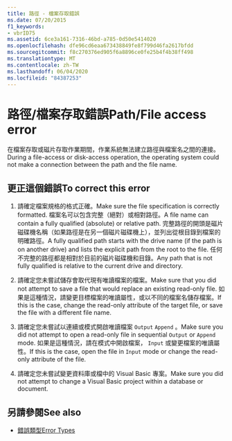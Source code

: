 ```yaml
---
title: 路徑 - 檔案存取錯誤
ms.date: 07/20/2015
f1_keywords:
- vbrID75
ms.assetid: 6ce3a161-7316-46bd-a785-0d50e5414020
ms.openlocfilehash: dfe96cd6eaa673438849fe8f799d46fa2617bfdd
ms.sourcegitcommit: f8c270376ed905f6a8896ce0fe25b4f4b38ff498
ms.translationtype: MT
ms.contentlocale: zh-TW
ms.lasthandoff: 06/04/2020
ms.locfileid: "84387253"
---
```

# <a name="pathfile-access-error"></a><span data-ttu-id="1450c-102">路徑/檔案存取錯誤</span><span class="sxs-lookup"><span data-stu-id="1450c-102">Path/File access error</span></span>
<span data-ttu-id="1450c-103">在檔案存取或磁片存取作業期間，作業系統無法建立路徑與檔案名之間的連接。</span><span class="sxs-lookup"><span data-stu-id="1450c-103">During a file-access or disk-access operation, the operating system could not make a connection between the path and the file name.</span></span>  
  
## <a name="to-correct-this-error"></a><span data-ttu-id="1450c-104">更正這個錯誤</span><span class="sxs-lookup"><span data-stu-id="1450c-104">To correct this error</span></span>  
  
1. <span data-ttu-id="1450c-105">請確定檔案規格的格式正確。</span><span class="sxs-lookup"><span data-stu-id="1450c-105">Make sure the file specification is correctly formatted.</span></span> <span data-ttu-id="1450c-106">檔案名可以包含完整（絕對）或相對路徑。</span><span class="sxs-lookup"><span data-stu-id="1450c-106">A file name can contain a fully qualified (absolute) or relative path.</span></span> <span data-ttu-id="1450c-107">完整路徑的開頭是磁片磁碟機名稱（如果路徑是在另一個磁片磁碟機上），並列出從根目錄到檔案的明確路徑。</span><span class="sxs-lookup"><span data-stu-id="1450c-107">A fully qualified path starts with the drive name (if the path is on another drive) and lists the explicit path from the root to the file.</span></span> <span data-ttu-id="1450c-108">任何不完整的路徑都是相對於目前的磁片磁碟機和目錄。</span><span class="sxs-lookup"><span data-stu-id="1450c-108">Any path that is not fully qualified is relative to the current drive and directory.</span></span>  
  
2. <span data-ttu-id="1450c-109">請確定您未嘗試儲存會取代現有唯讀檔案的檔案。</span><span class="sxs-lookup"><span data-stu-id="1450c-109">Make sure that you did not attempt to save a file that would replace an existing read-only file.</span></span> <span data-ttu-id="1450c-110">如果是這種情況，請變更目標檔案的唯讀屬性，或以不同的檔案名儲存檔案。</span><span class="sxs-lookup"><span data-stu-id="1450c-110">If this is the case, change the read-only attribute of the target file, or save the file with a different file name.</span></span>  
  
3. <span data-ttu-id="1450c-111">請確定您未嘗試以連續或模式開啟唯讀檔案 `Output` `Append` 。</span><span class="sxs-lookup"><span data-stu-id="1450c-111">Make sure you did not attempt to open a read-only file in sequential `Output` or `Append` mode.</span></span> <span data-ttu-id="1450c-112">如果是這種情況，請在模式中開啟檔案， `Input` 或變更檔案的唯讀屬性。</span><span class="sxs-lookup"><span data-stu-id="1450c-112">If this is the case, open the file in `Input` mode or change the read-only attribute of the file.</span></span>  
  
4. <span data-ttu-id="1450c-113">請確定您未嘗試變更資料庫或檔中的 Visual Basic 專案。</span><span class="sxs-lookup"><span data-stu-id="1450c-113">Make sure you did not attempt to change a Visual Basic project within a database or document.</span></span>  
  
## <a name="see-also"></a><span data-ttu-id="1450c-114">另請參閱</span><span class="sxs-lookup"><span data-stu-id="1450c-114">See also</span></span>

- [<span data-ttu-id="1450c-115">錯誤類型</span><span class="sxs-lookup"><span data-stu-id="1450c-115">Error Types</span></span>](../../programming-guide/language-features/error-types.md)
